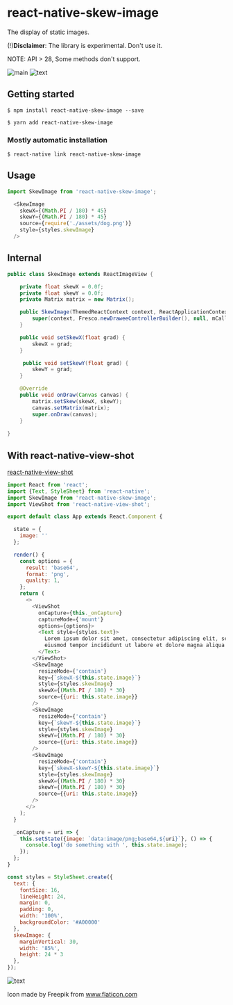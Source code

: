 # react-native-skew-image

The display of static images.

(!)__Disclaimer__: The library is experimental. Don't use it.

NOTE: API > 28, Some methods don't support.

![main](https://github.com/abscess/react-native-skew-image/blob/master/.gitassets/main.png?raw=true)
![text](https://github.com/abscess/react-native-skew-image/blob/master/.gitassets/text.png?raw=true)

## Getting started

`$ npm install react-native-skew-image --save`

`$ yarn add react-native-skew-image`

### Mostly automatic installation

`$ react-native link react-native-skew-image`

## Usage
```javascript
import SkewImage from 'react-native-skew-image';

  <SkewImage
    skewX={(Math.PI / 180) * 45}
    skewY={(Math.PI / 180) * 45}
    source={require('./assets/dog.png')}
    style={styles.skewImage}
  />
```

## Internal
```java
public class SkewImage extends ReactImageView {

    private float skewX = 0.0f;
    private float skewY = 0.0f;
    private Matrix matrix = new Matrix();

    public SkewImage(ThemedReactContext context, ReactApplicationContext mCallerContext) {
        super(context, Fresco.newDraweeControllerBuilder(), null, mCallerContext);
    }

    public void setSkewX(float grad) {
        skewX = grad;
    }   

     public void setSkewY(float grad) {
        skewY = grad;
    }

    @Override
    public void onDraw(Canvas canvas) {
        matrix.setSkew(skewX, skewY);
        canvas.setMatrix(matrix);
        super.onDraw(canvas);
    }
    
}
```

## With react-native-view-shot

[react-native-view-shot](https://www.npmjs.com/package/react-native-view-shot)

```javascript
import React from 'react';
import {Text, StyleSheet} from 'react-native';
import SkewImage from 'react-native-skew-image';
import ViewShot from 'react-native-view-shot';

export default class App extends React.Component {

  state = {
    image: ''
  };

  render() {
    const options = {
      result: 'base64',
      format: 'png',
      quality: 1,
    };
    return (
      <>
        <ViewShot
          onCapture={this._onCapture}
          captureMode={'mount'}
          options={options}>
          <Text style={styles.text}>
            Lorem ipsum dolor sit amet, consectetur adipiscing elit, sed do
            eiusmod tempor incididunt ut labore et dolore magna aliqua.
          </Text>
        </ViewShot>
        <SkewImage
          resizeMode={'contain'}
          key={`skewX-${this.state.image}`}
          style={styles.skewImage}
          skewX={(Math.PI / 180) * 30}
          source={{uri: this.state.image}}
        />
        <SkewImage
          resizeMode={'contain'}
          key={`skewY-${this.state.image}`}
          style={styles.skewImage}
          skewY={(Math.PI / 180) * 30}
          source={{uri: this.state.image}}
        />
        <SkewImage
          resizeMode={'contain'}
          key={`skewX-skewY-${this.state.image}`}
          style={styles.skewImage}
          skewX={(Math.PI / 180) * 30}
          skewY={(Math.PI / 180) * 30}
          source={{uri: this.state.image}}
        />
      </>
    );
  }

  _onCapture = uri => {
    this.setState({image: `data:image/png;base64,${uri}`}, () => {
      console.log('do something with ', this.state.image);
    });
  };
}

const styles = StyleSheet.create({
  text: {
    fontSize: 16,
    lineHeight: 24,
    margin: 0,
    padding: 0,
    width: '100%',
    backgroundColor: '#A00000'
  },
  skewImage: {
    marginVertical: 30,
    width: '85%',
    height: 24 * 3
  },
});

```

![text](https://github.com/abscess/react-native-skew-image/blob/master/.gitassets/text.png?raw=true)

Icon made by Freepik from www.flaticon.com
